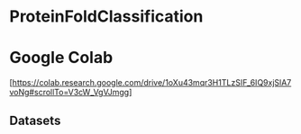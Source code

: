 # ProteinFoldClassification
# Google Colab

[https://colab.research.google.com/drive/1oXu43mqr3H1TLzSIF_6IQ9xjSlA7voNg#scrollTo=V3cW_VgVJmgg]
## Datasets
